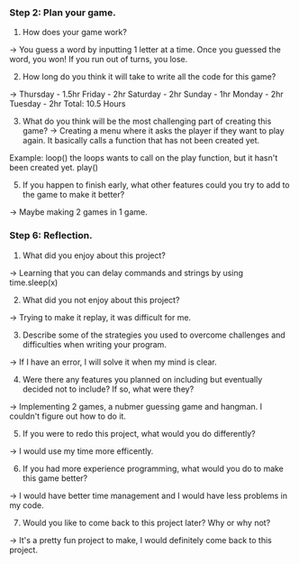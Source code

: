 ### Step 2: Plan your game.

1. How does your game work?

→ You guess a word by inputting 1 letter at a time.  Once you guessed the word, you won!  If you run out of turns, you lose.

2. How long do you think it will take to write all the code for this game?

→ 
Thursday - 1.5hr
Friday - 2hr
Saturday - 2hr
Sunday - 1hr
Monday - 2hr
Tuesday - 2hr
Total: 10.5 Hours


3. What do you think will be the most challenging part of creating this game?
→
Creating a menu where it asks the player if they want to play again.  It basically calls a function that has not been created yet.

Example:
loop()
  the loops wants to call on the play function, but it hasn't been created yet.
play()

5. If you happen to finish early, what other features could you try to add to the game to make it better?

→
Maybe making 2 games in 1 game.  

### Step 6: Reflection.

1. What did you enjoy about this project?

→
Learning that you can delay commands and strings by using time.sleep(x)

2. What did you not enjoy about this project?

→ 
Trying to make it replay, it was difficult for me.

3. Describe some of the strategies you used to overcome challenges and difficulties when writing your program.

→
If I have an error, I will solve it when my mind is clear.

4. Were there any features you planned on including but eventually decided not to include? If so, what were they?

→
Implementing 2 games, a nubmer guessing game and hangman.  I couldn't figure out how to do it.

5. If you were to redo this project, what would you do differently?

→
I would use my time more efficently.

6. If you had more experience programming, what would you do to make this game better?

→
I would have better time management and I would have less problems in my code.

7. Would you like to come back to this project later? Why or why not?

→
It's a pretty fun project to make, I would definitely come back to this project.